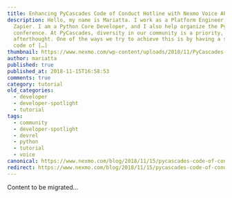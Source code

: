 ```yaml
---
title: Enhancing PyCascades Code of Conduct Hotline with Nexmo Voice API
description: Hello, my name is Mariatta. I work as a Platform Engineer at
  Zapier. I am a Python Core Developer, and I also help organize the PyCascades
  conference. At PyCascades, diversity in our community is a priority, not an
  afterthought. One of the ways we try to achieve this is by having a strong
  code of […]
thumbnail: https://www.nexmo.com/wp-content/uploads/2018/11/PyCascades-CoC-Hotline.png
author: mariatta
published: true
published_at: 2018-11-15T16:58:53
comments: true
category: tutorial
old_categories:
  - developer
  - developer-spotlight
  - tutorial
tags:
  - community
  - developer-spotlight
  - devrel
  - python
  - tutorial
  - voice
canonical: https://www.nexmo.com/blog/2018/11/15/pycascades-code-of-conduct-hotline-nexmo-voice-api-dr
redirect: https://www.nexmo.com/blog/2018/11/15/pycascades-code-of-conduct-hotline-nexmo-voice-api-dr
---
```

Content to be migrated...